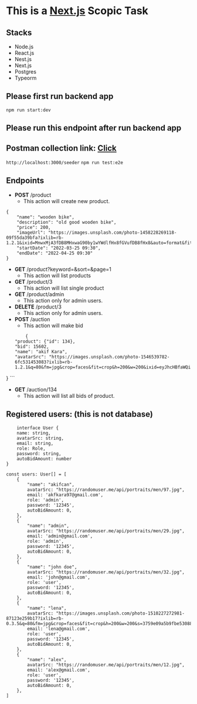 # This is a [Next.js](https://nextjs.org/) Scopic Task

## Stacks
 - Node.js
 - React.js
 - Nest.js
 - Next.js
 - Postgres
 - Typeorm


## Please first run backend app
`npm run start:dev`

## Please run this endpoint after run backend app

## Postman collection link: [Click](https://we.tl/t-e3W45YlzKH)

`http://localhost:3000/seeder`
`npm run test:e2e`

## Endpoints

- **POST** /product
  - This action will create new product.
```
{
    "name": "wooden bike",
    "description": "old good wooden bike",
    "price": 200,
    "imageUrl": "https://images.unsplash.com/photo-1458228269118-09f55da39bfa?ixlib=rb-1.2.1&ixid=MnwxMjA3fDB8MHxwaG90by1wYWdlfHx8fGVufDB8fHx8&auto=format&fit=crop&w=1170&q=80",
    "startDate": "2022-03-25 09:30",
    "endDate": "2022-04-25 09:30"
}
```

- **GET** /product?keyword=&sort=&page=1
    - This action will list products
- **GET** /product/3
    - This action will list single product
- **GET** /product/admin
    - This action only for admin users. 
- **DELETE** /product/3
    - This action only for admin users. 
- **POST** /auction
    - This action will make bid
    ```
        {
    "product": {"id": 134},
    "bid": 15602,
    "name": "akif Kara",
    "avatarSrc": "https://images.unsplash.com/photo-1546539782-6fc531453083?ixlib=rb-1.2.1&q=80&fm=jpg&crop=faces&fit=crop&h=200&w=200&ixid=eyJhcHBfaWQiOjE3Nzg0fQ"
}
    ```
- **GET** /auction/134
    - This action will list all bids of product.



## Registered users: (this is not database)
```
    interface User {
    name: string,
    avatarSrc: string,
    email: string,
    role: Role,
    password: string,
    autoBidAmount: number
}

const users: User[] = [
    {
        "name": "akifcan",
        avatarSrc: "https://randomuser.me/api/portraits/men/97.jpg",
        email: 'akfkara97@gmail.com',
        role: 'admin',
        password: '12345',
        autoBidAmount: 0,
    },
    {
        "name": "admin",
        avatarSrc: "https://randomuser.me/api/portraits/men/29.jpg",
        email: 'admin@gmail.com',
        role: 'admin',
        password: '12345',
        autoBidAmount: 0,
    },
    {
        "name": "john doe",
        avatarSrc: "https://randomuser.me/api/portraits/men/32.jpg",
        email: 'john@gmail.com',
        role: 'user',
        password: '12345',
        autoBidAmount: 0,
    },
    {
        "name": "lena",
        avatarSrc: "https://images.unsplash.com/photo-1510227272981-87123e259b17?ixlib=rb-0.3.5&q=80&fm=jpg&crop=faces&fit=crop&h=200&w=200&s=3759e09a5b9fbe53088b23c615b6312e",
        email: 'lena@gmail.com',
        role: 'user',
        password: '12345',
        autoBidAmount: 0,
    },
    {
        "name": "alex",
        avatarSrc: "https://randomuser.me/api/portraits/men/12.jpg",
        email: 'alex@gmail.com',
        role: 'user',
        password: '12345',
        autoBidAmount: 0,
    },
]
````